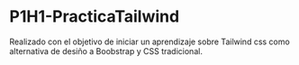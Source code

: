 # P1H1-PracticaTailwind
Realizado con el objetivo de iniciar un aprendizaje sobre Tailwind css como alternativa de desiño a Boobstrap y CSS tradicional.

